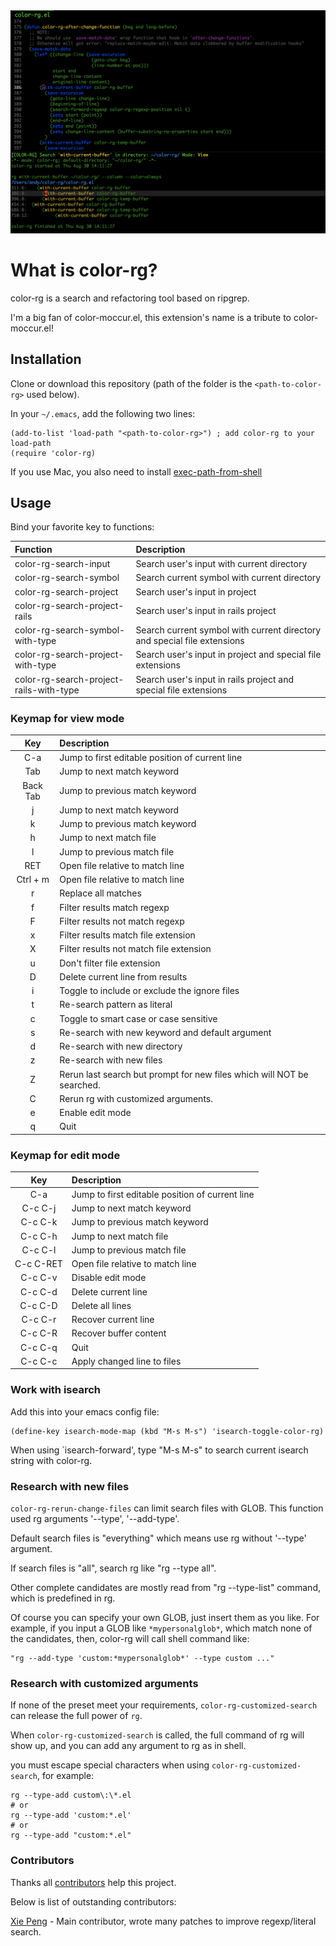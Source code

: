 <img src="./screenshot/color-rg.png">

# What is color-rg?
color-rg is a search and refactoring tool based on ripgrep.

I'm a big fan of color-moccur.el, this extension's name is a tribute to color-moccur.el!

## Installation
Clone or download this repository (path of the folder is the `<path-to-color-rg>` used below).

In your `~/.emacs`, add the following two lines:
```Elisp
(add-to-list 'load-path "<path-to-color-rg>") ; add color-rg to your load-path
(require 'color-rg)
```

If you use Mac, you also need to install [exec-path-from-shell](https://github.com/purcell/exec-path-from-shell)

## Usage
Bind your favorite key to functions:

| Function                                | Description                                                              |
| :--------                               | :----                                                                    |
| color-rg-search-input                   | Search user's input with current directory                               |
| color-rg-search-symbol                  | Search current symbol with current directory                             |
| color-rg-search-project                 | Search user's input in project                                           |
| color-rg-search-project-rails           | Search user's input in rails project                                     |
| color-rg-search-symbol-with-type        | Search current symbol with current directory and special file extensions |
| color-rg-search-project-with-type       | Search user's input in project and special file extensions               |
| color-rg-search-project-rails-with-type | Search user's input in rails project and special file extensions         |

### Keymap for view mode

| Key        | Description                                                            |
| :--------: | :----                                                                  |
| C-a        | Jump to first editable position of current line                        |
| Tab        | Jump to next match keyword                                             |
| Back Tab   | Jump to previous match keyword                                         |
| j          | Jump to next match keyword                                             |
| k          | Jump to previous match keyword                                         |
| h          | Jump to next match file                                                |
| l          | Jump to previous match file                                            |
| RET        | Open file relative to match line                                       |
| Ctrl + m   | Open file relative to match line                                       |
| r          | Replace all matches                                                    |
| f          | Filter results match regexp                                            |
| F          | Filter results not match regexp                                        |
| x          | Filter results match file extension                                    |
| X          | Filter results not match file extension                                |
| u          | Don't filter file extension                                            |
| D          | Delete current line from results                                       |
| i          | Toggle to include or exclude the ignore files                          |
| t          | Re-search pattern as literal                                           |
| c          | Toggle to smart case or case sensitive                                 |
| s          | Re-search with new keyword and default argument                        |
| d          | Re-search with new directory                                           |
| z          | Re-search with new files                                               |
| Z          | Rerun last search but prompt for new files which will NOT be searched. |
| C          | Rerun rg with customized arguments.                                    |
| e          | Enable edit mode                                                       |
| q          | Quit                                                                   |

### Keymap for edit mode

| Key        | Description                                     |
| :--------: | :----                                           |
| C-a        | Jump to first editable position of current line |
| C-c C-j    | Jump to next match keyword                      |
| C-c C-k    | Jump to previous match keyword                  |
| C-c C-h    | Jump to next match file                         |
| C-c C-l    | Jump to previous match file                     |
| C-c C-RET  | Open file relative to match line                |
| C-c C-v    | Disable edit mode                               |
| C-c C-d    | Delete current line                             |
| C-c C-D    | Delete all lines                                |
| C-c C-r    | Recover current line                            |
| C-c C-R    | Recover buffer content                          |
| C-c C-q    | Quit                                            |
| C-c C-c    | Apply changed line to files                     |

### Work with isearch
Add this into your emacs config file:
```
(define-key isearch-mode-map (kbd "M-s M-s") 'isearch-toggle-color-rg)
```
When using `isearch-forward', type "M-s M-s" to search current isearch string with color-rg.

### Research with new files
`color-rg-rerun-change-files` can limit search files with
GLOB. This function used rg arguments '--type', '--add-type'.

Default search files is "everything" which means use rg without '--type' argument.

If search files is "all", search rg like "rg --type all".

Other complete candidates are mostly read from "rg --type-list"
command, which is predefined in rg.

Of course you can specify your own GLOB, just insert them as you
like. For example, if you input a GLOB like `*mypersonalglob*`, which
match none of the candidates, then, color-rg will call shell command
like:
```
"rg --add-type 'custom:*mypersonalglob*' --type custom ..."
```

### Research with customized arguments
If none of the preset meet your requirements,
`color-rg-customized-search` can release the full power of `rg`.

When `color-rg-customized-search` is called,
the full command of rg will show up, and you can add any argument to rg as in shell.

you must escape special characters when using `color-rg-customized-search`,
for example:

```
rg --type-add custom\:\*.el
# or
rg --type-add 'custom:*.el'
# or
rg --type-add "custom:*.el"
```


### Contributors

Thanks all [contributors](https://github.com/manateelazycat/color-rg/graphs/contributors) help this project.

Below is list of outstanding contributors:

[Xie Peng](https://github.com/pengpengxp) - Main contributor, wrote many patches to improve regexp/literal search.
